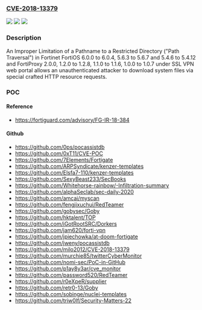 ### [CVE-2018-13379](https://cve.mitre.org/cgi-bin/cvename.cgi?name=CVE-2018-13379)
![](https://img.shields.io/static/v1?label=Product&message=Fortinet%20FortiOS%2C%20FortiProxy&color=blue)
![](https://img.shields.io/static/v1?label=Version&message=n%2Fa&color=blue)
![](https://img.shields.io/static/v1?label=Vulnerability&message=Information%20disclosure&color=brighgreen)

### Description

An Improper Limitation of a Pathname to a Restricted Directory ("Path Traversal") in Fortinet FortiOS 6.0.0 to 6.0.4, 5.6.3 to 5.6.7 and 5.4.6 to 5.4.12 and FortiProxy 2.0.0, 1.2.0 to 1.2.8, 1.1.0 to 1.1.6, 1.0.0 to 1.0.7 under SSL VPN web portal allows an unauthenticated attacker to download system files via special crafted HTTP resource requests.

### POC

#### Reference
- https://fortiguard.com/advisory/FG-IR-18-384

#### Github
- https://github.com/0ps/pocassistdb
- https://github.com/0xT11/CVE-POC
- https://github.com/7Elements/Fortigate
- https://github.com/ARPSyndicate/kenzer-templates
- https://github.com/Elsfa7-110/kenzer-templates
- https://github.com/SexyBeast233/SecBooks
- https://github.com/Whitehorse-rainbow/-Infiltration-summary
- https://github.com/alphaSeclab/sec-daily-2020
- https://github.com/amcai/myscan
- https://github.com/fengjixuchui/RedTeamer
- https://github.com/gobysec/Goby
- https://github.com/hktalent/TOP
- https://github.com/iGotRootSRC/Dorkers
- https://github.com/jam620/forti-vpn
- https://github.com/jpiechowka/at-doom-fortigate
- https://github.com/jweny/pocassistdb
- https://github.com/milo2012/CVE-2018-13379
- https://github.com/murchie85/twitterCyberMonitor
- https://github.com/nomi-sec/PoC-in-GitHub
- https://github.com/p1ay8y3ar/cve_monitor
- https://github.com/password520/RedTeamer
- https://github.com/r0eXpeR/supplier
- https://github.com/retr0-13/Goby
- https://github.com/sobinge/nuclei-templates
- https://github.com/triw0lf/Security-Matters-22


